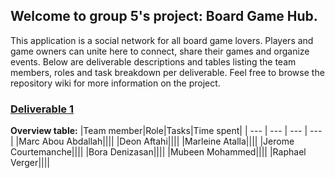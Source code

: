 ## Welcome to group 5's project: Board Game Hub.
This application is a social network for all board game lovers. Players and game owners can unite here to connect, share their games and organize events. Below are deliverable descriptions and tables listing the team members, roles and task breakdown per deliverable. Feel free to browse the repository wiki for more information on the project.

### [Deliverable 1](https://github.com/McGill-ECSE321-Winter2025/Group-5/wiki)
**Overview table:**
|Team member|Role|Tasks|Time spent|
| --- | --- | --- | --- |
|Marc Abou Abdallah||||
|Deon Aftahi||||
|Marleine Atalla||||
|Jerome Courtemanche||||
|Bora Denizasan||||
|Mubeen Mohammed||||
|Raphael Verger||||
